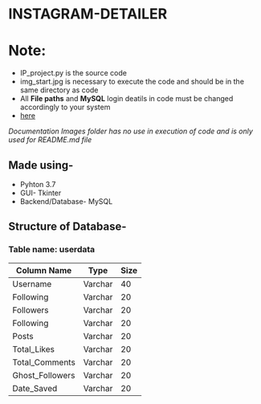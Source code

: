 # INSTAGRAM-DETAILER

# Note:
* IP_project.py is the source code 
* img_start.jpg is necessary to execute the code and should be in the same directory as code
* All **File paths** and **MySQL** login deatils in code must be changed accordingly to your system
* [here](#structure-of-database-)

*Documentation Images folder has no use in execution of code and is only used for README.md file*

## Made using-
* Pyhton 3.7
* GUI- Tkinter
* Backend/Database- MySQL


## Structure of Database-

### Table name: userdata

Column Name | Type | Size
------------|------|--------
Username | Varchar | 40
Following	|Varchar | 20
Followers	| Varchar	| 20
Following	| Varchar	| 20
Posts	| Varchar	| 20
Total_Likes	| Varchar	| 20
Total_Comments | Varchar | 20
Ghost_Followers	| Varchar | 20
Date_Saved | Varchar | 20


